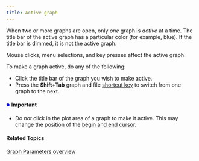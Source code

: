 ```yaml
---
title: Active graph
---
```


When two or more graphs are open, only *one* graph is *active* at a time. The title bar of the active graph has a particular color (for example, blue). If the title bar is dimmed, it is not the active graph.

Mouse clicks, menu selections, and key presses affect the active graph.

To make a graph active, do any of the following:

- Click the title bar of the graph you wish to make active.
- Press the **Shift+Tab** graph and file [shortcut key](../../shortcuts/graph) to switch from one graph to the next.

#### ![](../../../images/000.png) **Important**
- Do *not* click in the plot area of a graph to make it active. This may change the position of the [begin and end cursor](begin-end-cursors).

#### **Related Topics**
[Graph Parameters overview](parameters/overview)
